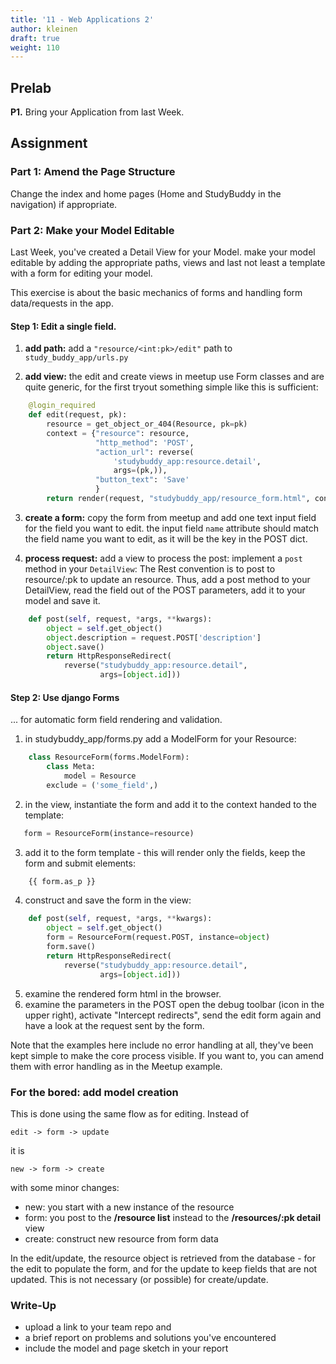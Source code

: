 ```yaml
---
title: '11 - Web Applications 2'
author: kleinen
draft: true
weight: 110
---
```



## Prelab

**P1.**  Bring your Application from last Week.

## Assignment

### Part 1: Amend the Page Structure

Change the index and home pages (Home and StudyBuddy in the navigation) if appropriate. 

### Part 2: Make your Model Editable

Last Week, you've created a Detail View for your Model. 
make your model editable by adding the appropriate paths, views and last not least a template with a form for editing your model.

This exercise is about the basic mechanics of forms and handling form data/requests in the app.

#### Step 1: Edit a single field.

1. **add path:** add a `"resource/<int:pk>/edit"` path to `study_buddy_app/urls.py`
 
2. **add view:** the edit and create views in meetup use Form classes and are quite generic, for the first tryout something simple like this is sufficient:

```python
    @login_required
    def edit(request, pk):
        resource = get_object_or_404(Resource, pk=pk)
        context = {"resource": resource,
                   "http_method": 'POST',
                   "action_url": reverse(
                       'studybuddy_app:resource.detail',
                       args=(pk,)),
                   "button_text": 'Save'
                   }
        return render(request, "studybuddy_app/resource_form.html", context)

```

3. **create a form:** copy the form from meetup and add one text input field for the field you want to edit.
   the input field `name` attribute should match the field name you want to edit, as it will be the key in
   the POST dict.

3. **process request:** add a view to process the post: implement a 
`post` method in your `DetailView`:
The Rest convention is to post to resource/:pk to update an resource. Thus, add a post method to your DetailView, read the field out of the POST parameters, add it to your model and save it.  

```python
    def post(self, request, *args, **kwargs):
        object = self.get_object()
        object.description = request.POST['description']
        object.save()
        return HttpResponseRedirect(
            reverse("studybuddy_app:resource.detail",
                    args=[object.id]))
```

#### Step 2: Use django Forms 
... for automatic form field rendering and validation.

1. in studybuddy_app/forms.py add a ModelForm for your Resource:

```python
    class ResourceForm(forms.ModelForm):
        class Meta:
            model = Resource
        exclude = ('some_field',)
```

2. in the view, instantiate the form and add it to the context handed to the template:

```python
   form = ResourceForm(instance=resource)
```
3. add it to the form template - this will render only the fields, keep the form and submit elements:

```python
    {{ form.as_p }}
```

4. construct and save the form in the view:

```python
    def post(self, request, *args, **kwargs):
        object = self.get_object()
        form = ResourceForm(request.POST, instance=object)
        form.save()
        return HttpResponseRedirect(
            reverse("studybuddy_app:resource.detail",
                    args=[object.id]))
```

5. examine the rendered form html in the browser.
6. examine the parameters in the POST
open the debug toolbar (icon in the upper right), activate "Intercept redirects", send the edit form again and have a look at the request sent by the form.

Note that the examples here include no error handling at all, they've been kept simple to make the core process visible.
If you want to, you can amend them with error handling as in the Meetup example.

### For the bored: add model creation

This is done using the same flow as for editing. Instead of 

    edit -> form -> update
it is

    new -> form -> create

with some minor changes: 
- new: you start with a new instance of the resource
- form: you post to the **/resource list** instead to the **/resources/:pk detail** view
- create: construct new resource from form data

In the edit/update, the resource object is retrieved from the database - for the edit to populate the form, and for the update to
keep fields that are not updated. This is not necessary (or possible) for create/update.
       
### Write-Up

- upload a link to your team repo and
- a brief report on problems and solutions you've encountered
- include the model and page sketch in your report

